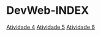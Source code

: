 # DevWeb-INDEX
[Atividade 4](https://banditssecret.github.io/DevWeb-Atividade4/)
[Atividade 5](https://banditssecret.github.io/DevWeb-Atividade5/)
[Atividade 6](https://banditssecret.github.io/DevWeb-Atividade6/)
